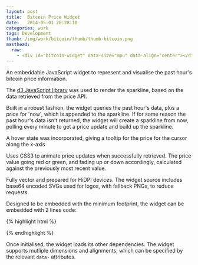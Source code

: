 ```yaml
---
layout: post
title:  Bitcoin Price Widget
date:   2014-05-01 20:28:10
categories: work
tags: Development
thumb: /img/work/bitcoin/thumb/thumb-bitcoin.png
masthead:
  raw:
    - <div id="bitcoin-widget" data-size="mpu" data-align="center"></div><script type="text/javascript" src="/assets/work/bitcoin/bitcoin-widget.min.js"></script>
---
```


An embeddable JavaScript widget to represent and visualise the past hour's
bitcoin price information.

The [d3 JavaScript library][d3]  was used to render the sparkline, based on
the data retrieved from the price API.

Built in a robust fashion, the widget queries the past hour's data, plus a
price for 'now', which is appended to the sparkline.  If for some reason the
past hour's data isn't returned, the widget will create a sparkline from now,
polling every minute to get a price update and build up the sparkline.

A hover state was incorporated, giving a tooltip for the price for the cursor
along the x-axis

Uses CSS3 to animate price updates when successfully retrieved.  The price
value going red or green, and fading up or down accordingly, calculated
against the previously most recent value.

Fully vector and prepared for HiDPI devices.  The widget source includes
base64 encoded SVGs used for logos, with fallback PNGs, to reduce requests.

Designed to be embedded with the minimum footprint, the widget can be embedded
with 2 lines code:

{% highlight html %}
<div id="bitcoin-widget" data-size="mpu" data-align="center"></div>
<script type="text/javascript" src="/path/to/bitcoin-widget.min.js"></script>
{% endhighlight %}

Once initialised, the widget loads its other dependencies.  The widget
supports mutliple dimensions and alignments, which can be specified by the
relevant `data-` attributes.

[d3]: http://d3js.org
